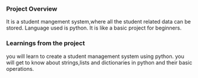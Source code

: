 ### Project Overview

 It is a student mangement system,where all the student related data can be stored.
 Language used is python.
 It is like a basic project for beginners.


### Learnings from the project
you will learn to create a student management system using python.
you will get to know about strings,lists and dictionaries in python and their basic operations.

